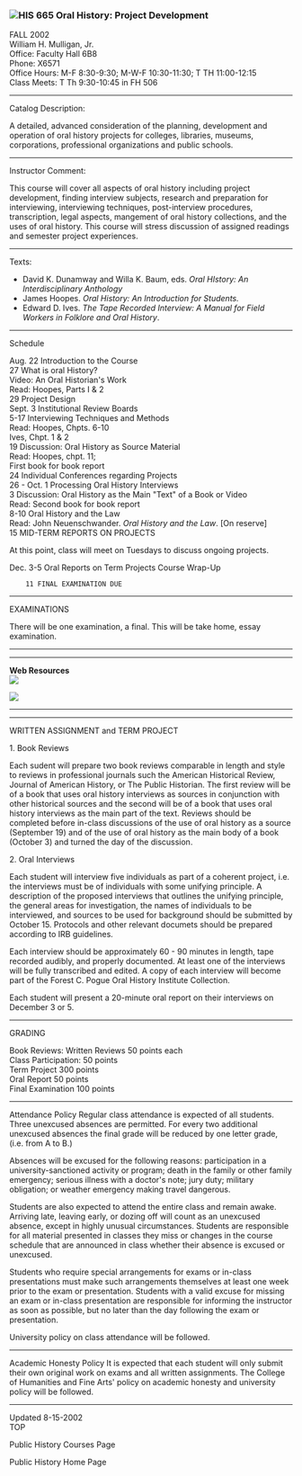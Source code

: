 ###  ![](shld1sm.gif)HIS 665 Oral History: Project Development

FALL 2002  
William H. Mulligan, Jr.  
Office: Faculty Hall 6B8  
Phone: X6571  
Office Hours: M-F 8:30-9:30; M-W-F 10:30-11:30; T TH 11:00-12:15  
Class Meets: T Th 9:30-10:45 in FH 506

* * *

Catalog Description:

A detailed, advanced consideration of the planning, development and operation
of oral history projects for colleges, libraries, museums, corporations,
professional organizations and public schools.

* * *

Instructor Comment:

This course will cover all aspects of oral history including project
development, finding interview subjects, research and preparation for
interviewing, interviewing techniques, post-interview procedures,
transcription, legal aspects, mangement of oral history collections, and the
uses of oral history. This course will stress discussion of assigned readings
and semester project experiences.

* * *

Texts:

  * David K. Dunamway and Willa K. Baum, eds. _Oral HIstory: An Interdisciplinary Anthology_
  * James Hoopes. _Oral History: An Introduction for Students._
  * Edward D. Ives. _The Tape Recorded Interview: A Manual for Field Workers in Folklore and Oral History_.

* * *

Schedule

Aug. 22        Introduction to the Course  
        27        What is oral History?   
                     Video: An Oral Historian's Work   
                     Read: Hoopes, Parts I & 2   
        29        Project Design   
Sept. 3         Institutional Review Boards  
         5-17 Interviewing Techniques and Methods   
                    Read: Hoopes, Chpts. 6-10   
                              Ives, Chpt. 1 & 2   
         19       Discussion: Oral History as Source Material   
                    Read: Hoopes, chpt. 11;   
                              First book for book report   
         24       Individual Conferences regarding Projects   
 26 - Oct. 1 Processing Oral History Interviews  
         3        Discussion: Oral History as the Main "Text" of a Book or Video   
                   Read: Second book for book report   
         8-10   Oral History and the Law   
                    Read: John Neuenschwander. _Oral History and the Law_. [On reserve]   
        15       MID-TERM REPORTS ON PROJECTS   
    
   At this point, class will meet on Tuesdays to discuss ongoing projects.

Dec. 3-5   Oral Reports on Term Projects Course Wrap-Up

        11 FINAL EXAMINATION DUE 

* * *

EXAMINATIONS

There will be one examination, a final. This will be take home, essay
examination.

* * *

* * *

  
**Web Resources**  
![](oralhistlogo2.jpg)

![](khs_banner.gif)

* * *

* * *

WRITTEN ASSIGNMENT and TERM PROJECT

1\. Book Reviews

Each sudent will prepare two book reviews comparable in length and style to
reviews in professional journals such the American Historical Review, Journal
of American History, or The Public Historian. The first review will be of a
book that uses oral history interviews as sources in conjunction with other
historical sources and the second will be of a book that uses oral history
interviews as the main part of the text. Reviews should be completed before
in-class discussions of the use of oral history as a source (September 19) and
of the use of oral history as the main body of a book (October 3) and turned
the day of the discussion.

2\. Oral Interviews

Each student will interview five individuals as part of a coherent project,
i.e. the interviews must be of individuals with some unifying principle. A
description of the proposed interviews that outlines the unifying principle,
the general areas for investigation, the names of individuals to be
interviewed, and sources to be used for background should be submitted by
October 15. Protocols and other relevant documets should be prepared according
to IRB guidelines.

Each interview should be approximately 60 - 90 minutes in length, tape
recorded audibly, and properly documented. At least one of the interviews will
be fully transcribed and edited. A copy of each interview will become part of
the Forest C. Pogue Oral History Institute Collection.

Each student will present a 20-minute oral report on their interviews on
December 3 or 5.

* * *

GRADING

Book Reviews: Written Reviews 50 points each  
Class Participation: 50 points  
Term Project 300 points  
Oral Report 50 points  
Final Examination 100 points

* * *

Attendance Policy Regular class attendance is expected of all students. Three
unexcused absences are permitted. For every two additional unexcused absences
the final grade will be reduced by one letter grade, (i.e. from A to B.)

Absences will be excused for the following reasons: participation in a
university-sanctioned activity or program; death in the family or other family
emergency; serious illness with a doctor's note; jury duty; military
obligation; or weather emergency making travel dangerous.

Students are also expected to attend the entire class and remain awake.
Arriving late, leaving early, or dozing off will count as an unexcused
absence, except in highly unusual circumstances. Students are responsible for
all material presented in classes they miss or changes in the course schedule
that are announced in class whether their absence is excused or unexcused.

Students who require special arrangements for exams or in-class presentations
must make such arrangements themselves at least one week prior to the exam or
presentation. Students with a valid excuse for missing an exam or in-class
presentation are responsible for informing the instructor as soon as possible,
but no later than the day following the exam or presentation.

University policy on class attendance will be followed.  

* * *

Academic Honesty Policy It is expected that each student will only submit
their own original work on exams and all written assignments. The College of
Humanities and Fine Arts' policy on academic honesty and university policy
will be followed.  

* * *

  
Updated 8-15-2002  
TOP

Public History Courses Page

Public History Home Page

